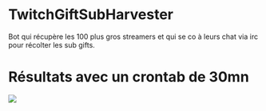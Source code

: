 # TwitchGiftSubHarvester
Bot qui récupère les 100 plus gros streamers et qui se co à leurs chat via irc pour récolter les sub gifts.

# Résultats avec un crontab de 30mn
![](https://cdn.discordapp.com/attachments/508043568900735013/619432991751405568/unknown.png)

